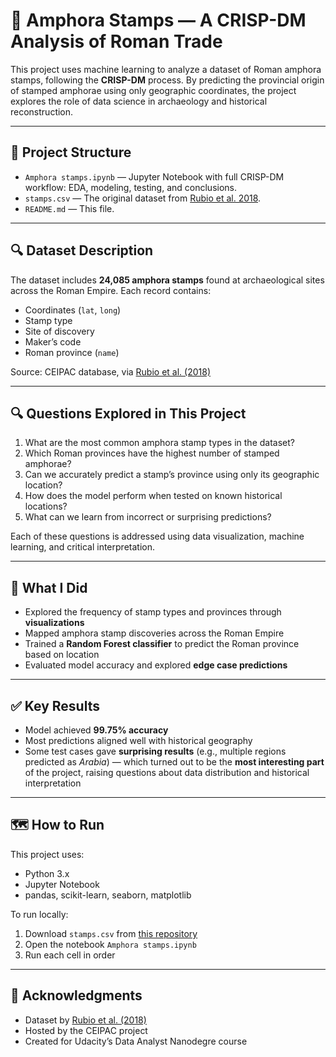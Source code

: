 # 🏺 Amphora Stamps — A CRISP-DM Analysis of Roman Trade

This project uses machine learning to analyze a dataset of Roman amphora stamps, following the **CRISP-DM** process. By predicting the provincial origin of stamped amphorae using only geographic coordinates, the project explores the role of data science in archaeology and historical reconstruction.

---

## 📁 Project Structure

- `Amphora stamps.ipynb` — Jupyter Notebook with full CRISP-DM workflow: EDA, modeling, testing, and conclusions.
- `stamps.csv` — The original dataset from [Rubio et al. 2018](https://github.com/xrubio/ecologyStamps).
- `README.md` — This file.

---

## 🔍 Dataset Description

The dataset includes **24,085 amphora stamps** found at archaeological sites across the Roman Empire. Each record contains:
- Coordinates (`lat`, `long`)
- Stamp type
- Site of discovery
- Maker’s code
- Roman province (`name`)

Source: CEIPAC database, via [Rubio et al. (2018)](https://doi.org/10.1016/j.jas.2018.02.010)

---

## 🔍 Questions Explored in This Project

1. What are the most common amphora stamp types in the dataset?
2. Which Roman provinces have the highest number of stamped amphorae?
3. Can we accurately predict a stamp’s province using only its geographic location?
4. How does the model perform when tested on known historical locations?
5. What can we learn from incorrect or surprising predictions?

Each of these questions is addressed using data visualization, machine learning, and critical interpretation.

---

## 🧠 What I Did

- Explored the frequency of stamp types and provinces through **visualizations**
- Mapped amphora stamp discoveries across the Roman Empire
- Trained a **Random Forest classifier** to predict the Roman province based on location
- Evaluated model accuracy and explored **edge case predictions**

---

## ✅ Key Results

- Model achieved **99.75% accuracy**
- Most predictions aligned well with historical geography
- Some test cases gave **surprising results** (e.g., multiple regions predicted as *Arabia*) — which turned out to be the **most interesting part** of the project, raising questions about data distribution and historical interpretation

---

## 🗺️ How to Run

This project uses:
- Python 3.x
- Jupyter Notebook
- pandas, scikit-learn, seaborn, matplotlib

To run locally:
1. Download `stamps.csv` from [this repository](https://github.com/xrubio/ecologyStamps/blob/master/data/stamps.csv)
2. Open the notebook `Amphora stamps.ipynb`
3. Run each cell in order

---

## 🙏 Acknowledgments

- Dataset by [Rubio et al. (2018)](https://doi.org/10.1016/j.jas.2018.02.010)
- Hosted by the CEIPAC project
- Created for Udacity’s Data Analyst Nanodegre course

